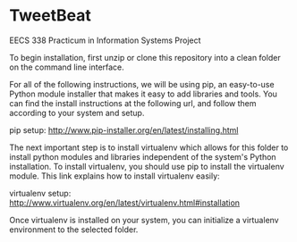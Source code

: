 TweetBeat
=========

EECS 338 Practicum in Information Systems Project


To begin installation, first unzip or clone this repository into a clean folder on the command line interface. 

For all of the following instructions, we will be using pip, an easy-to-use Python module installer that makes it easy
to add libraries and tools. You can find the install instructions at the following url, and follow them according to your
system and setup.

pip setup:
http://www.pip-installer.org/en/latest/installing.html

The next important step is to install virtualenv which allows for this folder to install python modules and
libraries independent of the system's Python installation. To install virtualenv, you should use pip to install the 
virtualenv module. This link explains how to install virtualenv easily:

virtualenv setup:
http://www.virtualenv.org/en/latest/virtualenv.html#installation

Once virtualenv is installed on your system, you can initialize a virtualenv environment to the selected folder.
